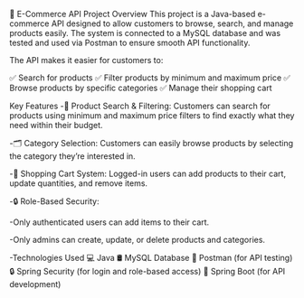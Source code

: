 🛒 E-Commerce API Project
Overview
This project is a Java-based e-commerce API designed to allow customers to browse, search, and manage products easily. The system is connected to a MySQL database and was tested and used via Postman to ensure smooth API functionality.

The API makes it easier for customers to:

✅ Search for products
✅ Filter products by minimum and maximum price
✅ Browse products by specific categories
✅ Manage their shopping cart

Key Features
-🔎 Product Search & Filtering:
 Customers can search for products using minimum and maximum price filters to find exactly what they need within their budget.

-🗂️ Category Selection:
 Customers can easily browse products by selecting the category they’re interested in.

-🛒 Shopping Cart System:
 Logged-in users can add products to their cart, update quantities, and remove items.

-🔒 Role-Based Security:

-Only authenticated users can add items to their cart.

-Only admins can create, update, or delete products and categories.

-Technologies Used
 💻 Java
 🛢️ MySQL Database
 🔧 Postman (for API testing)
 🔒 Spring Security (for login and role-based access)
 🚀 Spring Boot (for API development)
